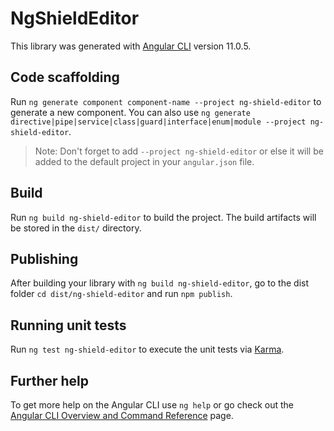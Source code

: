 # NgShieldEditor

This library was generated with [Angular CLI](https://github.com/angular/angular-cli) version 11.0.5.

## Code scaffolding

Run `ng generate component component-name --project ng-shield-editor` to generate a new component. You can also
use `ng generate directive|pipe|service|class|guard|interface|enum|module --project ng-shield-editor`.
> Note: Don't forget to add `--project ng-shield-editor` or else it will be added to the default project in your `angular.json` file.

## Build

Run `ng build ng-shield-editor` to build the project. The build artifacts will be stored in the `dist/` directory.

## Publishing

After building your library with `ng build ng-shield-editor`, go to the dist folder `cd dist/ng-shield-editor` and run `npm publish`.

## Running unit tests

Run `ng test ng-shield-editor` to execute the unit tests via [Karma](https://karma-runner.github.io).

## Further help

To get more help on the Angular CLI use `ng help` or go check out the [Angular CLI Overview and Command Reference](https://angular.io/cli) page.
